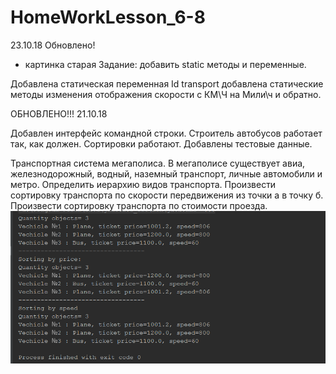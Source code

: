 # HomeWorkLesson_6-8
23.10.18 Обновлено! 
* картинка старая
Задание: добавить static методы и переменные.

Добавлена статическая переменная Id transport
добавлена статические методы изменения отображения скорости с КМ\Ч на Мили\ч и обратно.

ОБНОВЛЕНО!!!  21.10.18

Добавлен интерфейс командной строки. Строитель автобусов работает так, как должен. Сортировки работают. Добавлены тестовые данные.


Транспортная система мегаполиса. В мегаполисе существует авиа, железнодорожный, водный, наземный транспорт, личные автомобили и метро.
Определить иерархию видов транспорта.
Произвести сортировку транспорта по скорости передвижения из точки а в точку б.
Произвести сортировку транспорта по стоимости проезда.
![Image alt](https://github.com/apache-red/HomeWorkLesson_6/raw/master/ShowTask.png)
